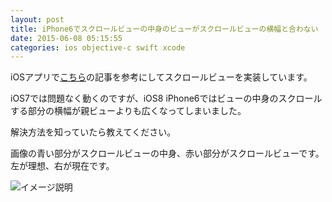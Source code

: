 ```yaml
---
layout: post
title: iPhone6でスクロールビューの中身のビューがスクロールビューの横幅と合わない
date: 2015-06-08 05:15:55
categories: ios objective-c swift xcode
---
```

<!-- {% raw %} -->
<p>iOSアプリで<a href="http://qiita.com/hirobe/items/2baf629b7807b4c0d10f" rel="nofollow noreferrer">こちら</a>の記事を参考にしてスクロールビューを実装しています。 </p>

<p>iOS7では問題なく動くのですが、iOS8 iPhone6ではビューの中身のスクロールする部分の横幅が親ビューよりも広くなってしまいました。 </p>

<p>解決方法を知っていたら教えてください。 </p>

<p>画像の青い部分がスクロールビューの中身、赤い部分がスクロールビューです。 <br>
左が理想、右が現在です。 </p>

<p><img src="https://i.stack.imgur.com/YBt6H.jpg" alt="イメージ説明"></p>
<!-- {% endraw %} -->
